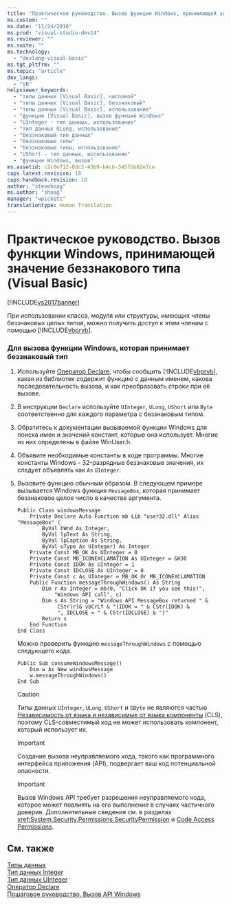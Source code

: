 ```yaml
---
title: "Практическое руководство. Вызов функции Windows, принимающей значение беззнакового типа (Visual Basic) | Microsoft Docs"
ms.custom: ""
ms.date: "11/24/2016"
ms.prod: "visual-studio-dev14"
ms.reviewer: ""
ms.suite: ""
ms.technology: 
  - "devlang-visual-basic"
ms.tgt_pltfrm: ""
ms.topic: "article"
dev_langs: 
  - "VB"
helpviewer_keywords: 
  - "типы данных [Visual Basic], числовой"
  - "типы данных [Visual Basic], беззнаковый"
  - "типы данных [Visual Basic], использование"
  - "функции [Visual Basic], вызов функций Windows"
  - "UInteger - тип данных, использование"
  - "тип данных ULong, использование"
  - "беззнаковый тип данных"
  - "беззнаковые типы"
  - "беззнаковые типы, использование"
  - "UShort - тип данных, использование"
  - "функции Windows, вызов"
ms.assetid: c2c0e712-8dc2-43b9-b4c6-345fbb02e7ce
caps.latest.revision: 18
caps.handback.revision: 18
author: "stevehoag"
ms.author: "shoag"
manager: "wpickett"
translationtype: Human Translation
---
```

# Практическое руководство. Вызов функции Windows, принимающей значение беззнакового типа (Visual Basic)
[!INCLUDE[vs2017banner](../../../csharp/includes/vs2017banner.md)]

При использовании класса, модуля или структуры, имеющих члены беззнаковых целых типов, можно получить доступ к этим членам с помощью [!INCLUDE[vbprvb](../../../csharp/programming-guide/concepts/linq/includes/vbprvb_md.md)].  
  
### Для вызова функции Windows, которая принимает беззнаковый тип  
  
1.  Используйте [Оператор Declare](../../../visual-basic/language-reference/statements/declare-statement.md), чтобы сообщить [!INCLUDE[vbprvb](../../../csharp/programming-guide/concepts/linq/includes/vbprvb_md.md)], какая из библиотек содержит функцию с данным именем, какова последовательность вызова, и как преобразовать строки при её вызове.  
  
2.  В инструкции `Declare` используйте `UInteger`, `ULong`, `UShort` или `Byte` соответственно для каждого параметра с беззнаковым типом.  
  
3.  Обратитесь к документации вызываемой функции Windows для поиска имен и значений констант, которые она использует.  Многие из них определены в файле WinUser.h.  
  
4.  Объявите необходимые константы в коде программы.  Многие константы Windows \- 32\-разрядные беззнаковые значения, их следует объявлять как `As` `UInteger`.  
  
5.  Вызовите функцию обычным образом.  В следующем примере вызывается Windows функция `MessageBox`, которая принимает беззнаковое целое число в качестве аргумента.  
  
    ```  
    Public Class windowsMessage  
        Private Declare Auto Function mb Lib "user32.dll" Alias "MessageBox" (  
            ByVal hWnd As Integer,   
            ByVal lpText As String,   
            ByVal lpCaption As String,   
            ByVal uType As UInteger) As Integer  
        Private Const MB_OK As UInteger = 0  
        Private Const MB_ICONEXCLAMATION As UInteger = &H30  
        Private Const IDOK As UInteger = 1  
        Private Const IDCLOSE As UInteger = 8  
        Private Const c As UInteger = MB_OK Or MB_ICONEXCLAMATION  
        Public Function messageThroughWindows() As String  
            Dim r As Integer = mb(0, "Click OK if you see this!",   
                "Windows API call", c)  
            Dim s As String = "Windows API MessageBox returned " &  
                 CStr(r)& vbCrLf & "(IDOK = " & CStr(IDOK) &  
                 ", IDCLOSE = " & CStr(IDCLOSE) & ")"  
            Return s  
        End Function  
    End Class  
    ```  
  
     Можно проверить функцию `messageThroughWindows` с помощью следующего кода.  
  
    ```  
    Public Sub consumeWindowsMessage()  
        Dim w As New windowsMessage  
        w.messageThroughWindows()  
    End Sub  
    ```  
  
    > [!CAUTION]
    >  Типы данных `UInteger`, `ULong`, `UShort` и `SByte` не являются частью [Независимость от языка и независимые от языка компоненты](../Topic/Language%20Independence%20and%20Language-Independent%20Components.md) \(CLS\), поэтому CLS\-совместимый код не может использовать компонент, который использует их.  
  
    > [!IMPORTANT]
    >  Создание вызова неуправляемого кода, такого как программного интерфейса приложения \(API\), подвергает ваш код потенциальной опасности.  
  
    > [!IMPORTANT]
    >  Вызов Windows API требует разрешения неуправляемого кода, которое может повлиять на его выполнение в случаях частичного доверия.  Дополнительные сведения см. в разделах <xref:System.Security.Permissions.SecurityPermission> и [Code Access Permissions](http://msdn.microsoft.com/ru-ru/e5ae402f-6dda-4732-bbe8-77296630f675).  
  
## См. также  
 [Типы данных](../../../visual-basic/language-reference/data-types/data-type-summary.md)   
 [Тип данных Integer](../../../visual-basic/language-reference/data-types/integer-data-type.md)   
 [Тип данных UInteger](../../../visual-basic/language-reference/data-types/uinteger-data-type.md)   
 [Оператор Declare](../../../visual-basic/language-reference/statements/declare-statement.md)   
 [Пошаговое руководство. Вызов API Windows](../../../visual-basic/programming-guide/com-interop/walkthrough-calling-windows-apis.md)